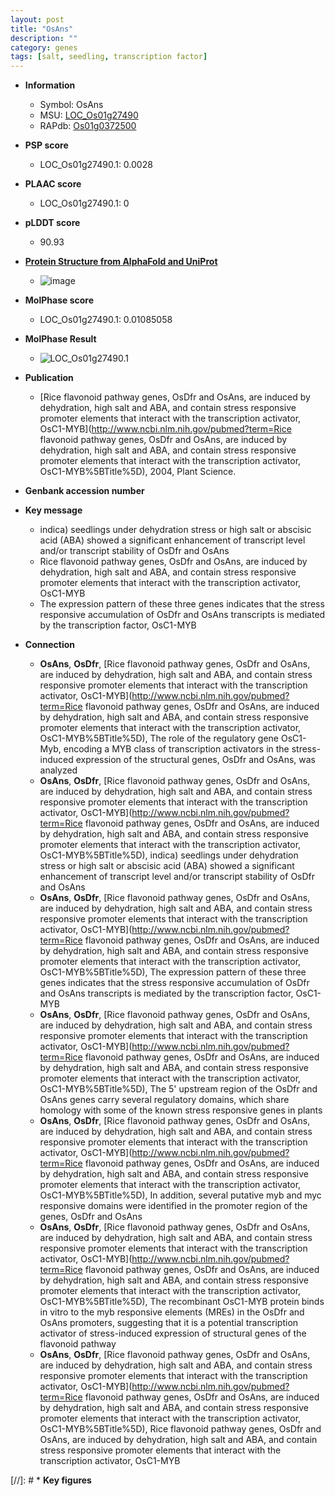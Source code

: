 ```yaml
---
layout: post
title: "OsAns"
description: ""
category: genes
tags: [salt, seedling, transcription factor]
---
```


* **Information**  
    + Symbol: OsAns  
    + MSU: [LOC_Os01g27490](http://rice.plantbiology.msu.edu/cgi-bin/ORF_infopage.cgi?orf=LOC_Os01g27490)  
    + RAPdb: [Os01g0372500](http://rapdb.dna.affrc.go.jp/viewer/gbrowse_details/irgsp1?name=Os01g0372500)  

* **PSP score**  
    + LOC_Os01g27490.1: 0.0028 

* **PLAAC score**  
    + LOC_Os01g27490.1: 0 

* **pLDDT score**
    + 90.93

* **[Protein Structure from AlphaFold and UniProt](https://www.uniprot.org/uniprotkb/Q93VC3/entry#structure)**
    + ![image](https://ricepsp.github.io/images/Q9/AF-Q93VC3-F1.png)

* **MolPhase score**
    + LOC_Os01g27490.1: 0.01085058

* **MolPhase Result**
    + ![LOC_Os01g27490.1](https://304243504.github.io/Pictures/LOC_Os01g/LOC_Os01g27490.1.png)

* **Publication**  
    + [Rice flavonoid pathway genes, OsDfr and OsAns, are induced by dehydration, high salt and ABA, and contain stress responsive promoter elements that interact with the transcription activator, OsC1-MYB](http://www.ncbi.nlm.nih.gov/pubmed?term=Rice flavonoid pathway genes, OsDfr and OsAns, are induced by dehydration, high salt and ABA, and contain stress responsive promoter elements that interact with the transcription activator, OsC1-MYB%5BTitle%5D), 2004, Plant Science.

* **Genbank accession number**  

* **Key message**  
    + indica) seedlings under dehydration stress or high salt or abscisic acid (ABA) showed a significant enhancement of transcript level and/or transcript stability of OsDfr and OsAns
    + Rice flavonoid pathway genes, OsDfr and OsAns, are induced by dehydration, high salt and ABA, and contain stress responsive promoter elements that interact with the transcription activator, OsC1-MYB
    + The expression pattern of these three genes indicates that the stress responsive accumulation of OsDfr and OsAns transcripts is mediated by the transcription factor, OsC1-MYB

* **Connection**  
    + __OsAns__, __OsDfr__, [Rice flavonoid pathway genes, OsDfr and OsAns, are induced by dehydration, high salt and ABA, and contain stress responsive promoter elements that interact with the transcription activator, OsC1-MYB](http://www.ncbi.nlm.nih.gov/pubmed?term=Rice flavonoid pathway genes, OsDfr and OsAns, are induced by dehydration, high salt and ABA, and contain stress responsive promoter elements that interact with the transcription activator, OsC1-MYB%5BTitle%5D), The role of the regulatory gene OsC1-Myb, encoding a MYB class of transcription activators in the stress-induced expression of the structural genes, OsDfr and OsAns, was analyzed
    + __OsAns__, __OsDfr__, [Rice flavonoid pathway genes, OsDfr and OsAns, are induced by dehydration, high salt and ABA, and contain stress responsive promoter elements that interact with the transcription activator, OsC1-MYB](http://www.ncbi.nlm.nih.gov/pubmed?term=Rice flavonoid pathway genes, OsDfr and OsAns, are induced by dehydration, high salt and ABA, and contain stress responsive promoter elements that interact with the transcription activator, OsC1-MYB%5BTitle%5D), indica) seedlings under dehydration stress or high salt or abscisic acid (ABA) showed a significant enhancement of transcript level and/or transcript stability of OsDfr and OsAns
    + __OsAns__, __OsDfr__, [Rice flavonoid pathway genes, OsDfr and OsAns, are induced by dehydration, high salt and ABA, and contain stress responsive promoter elements that interact with the transcription activator, OsC1-MYB](http://www.ncbi.nlm.nih.gov/pubmed?term=Rice flavonoid pathway genes, OsDfr and OsAns, are induced by dehydration, high salt and ABA, and contain stress responsive promoter elements that interact with the transcription activator, OsC1-MYB%5BTitle%5D), The expression pattern of these three genes indicates that the stress responsive accumulation of OsDfr and OsAns transcripts is mediated by the transcription factor, OsC1-MYB
    + __OsAns__, __OsDfr__, [Rice flavonoid pathway genes, OsDfr and OsAns, are induced by dehydration, high salt and ABA, and contain stress responsive promoter elements that interact with the transcription activator, OsC1-MYB](http://www.ncbi.nlm.nih.gov/pubmed?term=Rice flavonoid pathway genes, OsDfr and OsAns, are induced by dehydration, high salt and ABA, and contain stress responsive promoter elements that interact with the transcription activator, OsC1-MYB%5BTitle%5D), The 5' upstream region of the OsDfr and OsAns genes carry several regulatory domains, which share homology with some of the known stress responsive genes in plants
    + __OsAns__, __OsDfr__, [Rice flavonoid pathway genes, OsDfr and OsAns, are induced by dehydration, high salt and ABA, and contain stress responsive promoter elements that interact with the transcription activator, OsC1-MYB](http://www.ncbi.nlm.nih.gov/pubmed?term=Rice flavonoid pathway genes, OsDfr and OsAns, are induced by dehydration, high salt and ABA, and contain stress responsive promoter elements that interact with the transcription activator, OsC1-MYB%5BTitle%5D), In addition, several putative myb and myc responsive domains were identified in the promoter region of the genes, OsDfr and OsAns
    + __OsAns__, __OsDfr__, [Rice flavonoid pathway genes, OsDfr and OsAns, are induced by dehydration, high salt and ABA, and contain stress responsive promoter elements that interact with the transcription activator, OsC1-MYB](http://www.ncbi.nlm.nih.gov/pubmed?term=Rice flavonoid pathway genes, OsDfr and OsAns, are induced by dehydration, high salt and ABA, and contain stress responsive promoter elements that interact with the transcription activator, OsC1-MYB%5BTitle%5D), The recombinant OsC1-MYB protein binds in vitro to the myb responsive elements (MREs) in the OsDfr and OsAns promoters, suggesting that it is a potential transcription activator of stress-induced expression of structural genes of the flavonoid pathway
    + __OsAns__, __OsDfr__, [Rice flavonoid pathway genes, OsDfr and OsAns, are induced by dehydration, high salt and ABA, and contain stress responsive promoter elements that interact with the transcription activator, OsC1-MYB](http://www.ncbi.nlm.nih.gov/pubmed?term=Rice flavonoid pathway genes, OsDfr and OsAns, are induced by dehydration, high salt and ABA, and contain stress responsive promoter elements that interact with the transcription activator, OsC1-MYB%5BTitle%5D), Rice flavonoid pathway genes, OsDfr and OsAns, are induced by dehydration, high salt and ABA, and contain stress responsive promoter elements that interact with the transcription activator, OsC1-MYB

[//]: # * **Key figures**  


